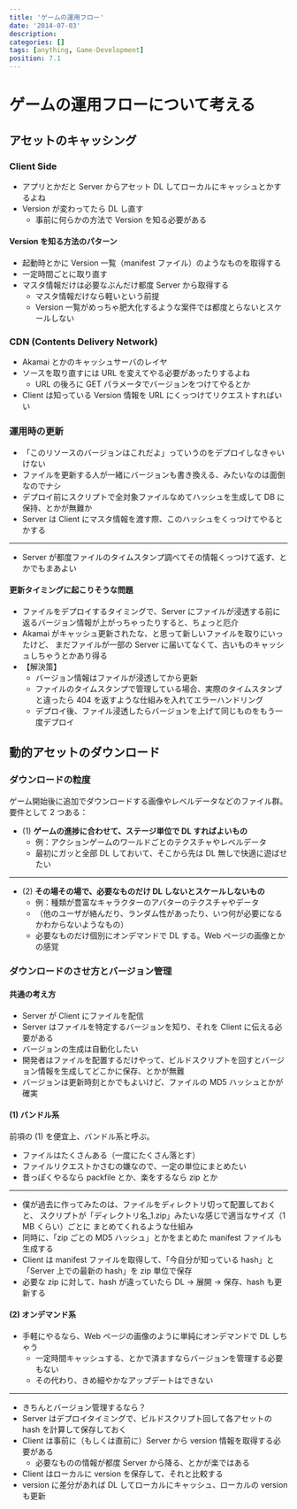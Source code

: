 ```yaml
---
title: 'ゲームの運用フロー'
date: '2014-07-03'
description:
categories: []
tags: [anything, Game-Development]
position: 7.1
---
```


# ゲームの運用フローについて考える


## アセットのキャッシング

### Client Side

- アプリとかだと Server からアセット DL してローカルにキャッシュとかするよね
- Version が変わってたら DL し直す
    - 事前に何らかの方法で Version を知る必要がある

#### Version を知る方法のパターン

- 起動時とかに Version 一覧（manifest ファイル）のようなものを取得する
- 一定時間ごとに取り直す
- マスタ情報だけは必要なぶんだけ都度 Server から取得する
    - マスタ情報だけなら軽いという前提
    - Version 一覧がめっちゃ肥大化するような案件では都度とらないとスケールしない

### CDN (Contents Delivery Network)

- Akamai とかのキャッシュサーバのレイヤ
- ソースを取り直すには URL を変えてやる必要があったりするよね
    - URL の後ろに GET パラメータでバージョンをつけてやるとか
- Client は知っている Version 情報を URL にくっつけてリクエストすればいい

### 運用時の更新

- 「このリソースのバージョンはこれだよ」っていうのをデプロイしなきゃいけない
- ファイルを更新する人が一緒にバージョンも書き換える、みたいなのは面倒なのでナシ
- デプロイ前にスクリプトで全対象ファイルなめてハッシュを生成して DB に保持、とかが無難か
- Server は Client にマスタ情報を渡す際、このハッシュをくっつけてやるとかする

___

- Server が都度ファイルのタイムスタンプ調べてその情報くっつけて返す、とかでもまあよい

#### 更新タイミングに起こりそうな問題

- ファイルをデプロイするタイミングで、Server にファイルが浸透する前に
  返るバージョン情報が上がっちゃったりすると、ちょっと厄介
- Akamai がキャッシュ更新されたな、と思って新しいファイルを取りにいったけど、
  まだファイルが一部の Server に届いてなくて、古いものキャッシュしちゃうとかあり得る
- 【解決策】
    - バージョン情報はファイルが浸透してから更新
    - ファイルのタイムスタンプで管理している場合、実際のタイムスタンプと違ったら
      404 を返すような仕組みを入れてエラーハンドリング
    - デプロイ後、ファイル浸透したらバージョンを上げて同じものをもう一度デプロイ



## 動的アセットのダウンロード

### ダウンロードの粒度

ゲーム開始後に追加でダウンロードする画像やレベルデータなどのファイル群。
要件として 2 つある：

- (1) **ゲームの進捗に合わせて、ステージ単位で DL すればよいもの**
    - 例：アクションゲームのワールドごとのテクスチャやレベルデータ
    - 最初にガッと全部 DL しておいて、そこから先は DL 無しで快適に遊ばせたい

___

- (2) **その場その場で、必要なものだけ DL しないとスケールしないもの**
    - 例：種類が豊富なキャラクターのアバターのテクスチャやデータ
    - （他のユーザが絡んだり、ランダム性があったり、いつ何が必要になるかわからないようなもの）
    - 必要なものだけ個別にオンデマンドで DL する。Web ページの画像とかの感覚

### ダウンロードのさせ方とバージョン管理

#### 共通の考え方

- Server が Client にファイルを配信
- Server はファイルを特定するバージョンを知り、それを Client に伝える必要がある
- バージョンの生成は自動化したい
- 開発者はファイルを配置するだけやって、ビルドスクリプトを回すとバージョン情報を生成してどこかに保存、とかが無難
- バージョンは更新時刻とかでもよいけど、ファイルの MD5 ハッシュとかが確実

#### (1) バンドル系

前項の (1) を便宜上、バンドル系と呼ぶ。

- ファイルはたくさんある（一度にたくさん落とす）
- ファイルリクエストかさむの嫌なので、一定の単位にまとめたい
- 昔っぽくやるなら packfile とか、楽をするなら zip とか

___

- 僕が過去に作ってみたのは、ファイルをディレクトリ切って配置しておくと、
  スクリプトが「ディレクトリ名_1.zip」みたいな感じで適当なサイズ（1 MB くらい）ごとに
  まとめてくれるような仕組み
- 同時に、「zip ごとの MD5 ハッシュ」とかをまとめた manifest ファイルも生成する
- Client は manifest ファイルを取得して、「今自分が知っている hash」と「Server 上での最新の hash」を zip 単位で保存
- 必要な zip に対して、hash が違っていたら DL → 展開 → 保存、hash も更新する


#### (2) オンデマンド系

- 手軽にやるなら、Web ページの画像のように単純にオンデマンドで DL しちゃう
    - 一定時間キャッシュする、とかで済ますならバージョンを管理する必要もない
    - その代わり、きめ細やかなアップデートはできない

___

- きちんとバージョン管理するなら？
- Server はデプロイタイミングで、ビルドスクリプト回して各アセットの hash を計算して保存しておく
- Client は事前に（もしくは直前に）Server から version 情報を取得する必要がある
    - 必要なものの情報が都度 Server から降る、とかが楽ではある
- Client はローカルに version を保存して、それと比較する
- version に差分があれば DL してローカルにキャッシュ、ローカルの version も更新











